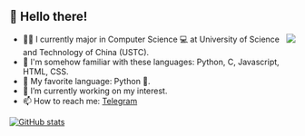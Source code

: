 ## 👋 Hello there!

<img align="right" src="https://github-readme-stats.vercel.app/api/top-langs/?username=PRO-2684&theme=github_dark&hide=verilog">

- 👨‍🎓 I currently major in Computer Science 💻 at University of Science and Technology of China (USTC).
- 💬 I'm somehow familiar with these languages: Python, C, Javascript, HTML, CSS.
- 🥰 My favorite language: Python 🐍.
- 🔭 I’m currently working on my interest.
- 📫 How to reach me: [Telegram](https://t.me/PRO_2684)

[![GitHub stats](https://github-readme-stats.vercel.app/api?username=PRO-2684&theme=github_dark&show_icons=true)](https://github.com/anuraghazra/github-readme-stats)
